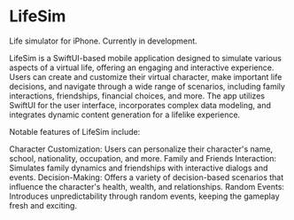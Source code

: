 # LifeSim
Life simulator for iPhone. Currently in development.

LifeSim is a SwiftUI-based mobile application designed to simulate various aspects of a virtual life, offering an engaging and interactive experience. 
Users can create and customize their virtual character, make important life decisions, 
and navigate through a wide range of scenarios, including family interactions, friendships, financial choices, and more. 
The app utilizes SwiftUI for the user interface, incorporates complex data modeling, and integrates dynamic content generation for a lifelike experience.

Notable features of LifeSim include:

Character Customization: Users can personalize their character's name, school, nationality, occupation, and more.
Family and Friends Interaction: Simulates family dynamics and friendships with interactive dialogs and events.
Decision-Making: Offers a variety of decision-based scenarios that influence the character's health, wealth, and relationships.
Random Events: Introduces unpredictability through random events, keeping the gameplay fresh and exciting.
